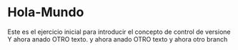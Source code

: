 # Hola-Mundo
Este es el ejercicio inicial para introducir el concepto de control de versione
Y ahora anado OTRO texto.
y ahora anado OTRO texto y ahora otro branch
